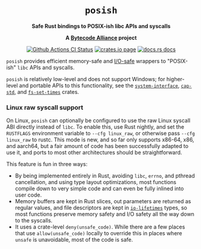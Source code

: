 <div align="center">
  <h1><code>posish</code></h1>

  <p>
    <strong>Safe Rust bindings to POSIX-ish libc APIs and syscalls</strong>
  </p>

  <strong>A <a href="https://bytecodealliance.org/">Bytecode Alliance</a> project</strong>

  <p>
    <a href="https://github.com/bytecodealliance/posish/actions?query=workflow%3ACI"><img src="https://github.com/bytecodealliance/posish/workflows/CI/badge.svg" alt="Github Actions CI Status" /></a>
    <a href="https://crates.io/crates/posish"><img src="https://img.shields.io/crates/v/posish.svg" alt="crates.io page" /></a>
    <a href="https://docs.rs/posish"><img src="https://docs.rs/posish/badge.svg" alt="docs.rs docs" /></a>
  </p>
</div>

`posish` provides efficient memory-safe and [I/O-safe] wrappers to "POSIX-ish"
`libc` APIs and syscalls.

`posish` is relatively low-level and does not support Windows; for higher-level
and portable APIs to this functionality, see the [`system-interface`],
[`cap-std`], and [`fs-set-times`] crates.

### Linux raw syscall support

On Linux, `posish` can optionally be configured to use the raw Linux syscall
ABI directly instead of `libc`. To enable this, use Rust nightly, and set the
`RUSTFLAGS` environment variable to `--cfg linux_raw`, or otherwise pass
`--cfg linux_raw` to rustc. This mode is new, and so far only supports x86-64,
x86, and aarch64, but a fair amount of code has been successfully adapted to
use it, and ports to most other architectures should be straightforward.

This feature is fun in three ways:
 - By being implemented entirely in Rust, avoiding `libc`, `errno`, and pthread
   cancellation, and using type layout optimizations, most functions compile
   down to very simple code and can even be fully inlined into user code.
 - Memory buffers are kept in Rust slices, out parameters are returned as
   regular values, and file descriptors are kept in [`io-lifetimes`] types,
   so most functions preserve memory safety and I/O safety all the way down
   to the syscalls.
 - It uses a crate-level `deny(unsafe_code)`. While there are a few places that
   use `allow(unsafe_code)` locally to override this in places where `unsafe`
   is unavoidable, most of the code is safe.

[`std`]: https://doc.rust-lang.org/std/
[`getrandom`]: https://crates.io/crates/getrandom
[`errno`]: https://crates.io/crates/errno
[`system-interface`]: https://crates.io/crates/system-interface
[`fs-set-times`]: https://crates.io/crates/fs-set-times
[`io-lifetimes`]: https://crates.io/crates/io-lifetimes
[`cap-std`]: https://crates.io/crates/cap-std
[I/O-safe]: https://github.com/rust-lang/rfcs/pull/3128
